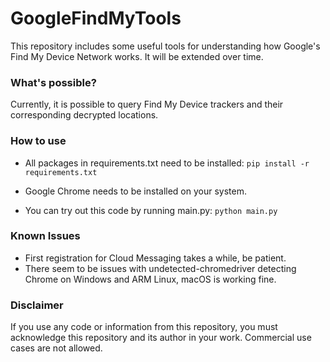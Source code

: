 # GoogleFindMyTools

This repository includes some useful tools for understanding how Google's Find My Device Network works. It will be extended over time.

### What's possible?
Currently, it is possible to query Find My Device trackers and their corresponding decrypted locations.

### How to use
- All packages in requirements.txt need to be installed: `pip install -r requirements.txt`
- Google Chrome needs to be installed on your system.

- You can try out this code by running main.py: `python main.py`

### Known Issues
- First registration for Cloud Messaging takes a while, be patient.
- There seem to be issues with undetected-chromedriver detecting Chrome on Windows and ARM Linux, macOS is working fine.

### Disclaimer
If you use any code or information from this repository, you must acknowledge this repository and its author in your work. Commercial use cases are not allowed.
